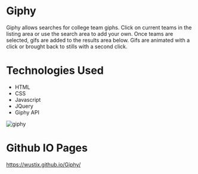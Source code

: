# Giphy

Giphy allows searches for college team giphs.  Click on current teams in the listing area or use the search area to add your own.  Once teams are selected, gifs are added to the results area below.  Gifs are animated with a click or brought back to stills with a second click.


# Technologies Used

* HTML
* CSS
* Javascript
* JQuery
* Giphy API

![giphy](https://user-images.githubusercontent.com/36867791/51576413-bb146f00-1e7b-11e9-8e8d-6bcf685cbe25.png)

# Github IO Pages

https://wustix.github.io/Giphy/
